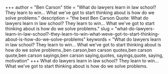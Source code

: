 +++
author = "Ben Carson"
title = "What do lawyers learn in law school? They learn to win... What we've got to start thinking about is how do we solve problems."
description = "the best Ben Carson Quote: What do lawyers learn in law school? They learn to win... What we've got to start thinking about is how do we solve problems."
slug = "what-do-lawyers-learn-in-law-school?-they-learn-to-win-what-weve-got-to-start-thinking-about-is-how-do-we-solve-problems"
keywords = "What do lawyers learn in law school? They learn to win... What we've got to start thinking about is how do we solve problems.,ben carson,ben carson quotes,ben carson quote,ben carson sayings,ben carson saying,quotes, sayings,quote, saying, motivation"
+++
What do lawyers learn in law school? They learn to win... What we've got to start thinking about is how do we solve problems.
